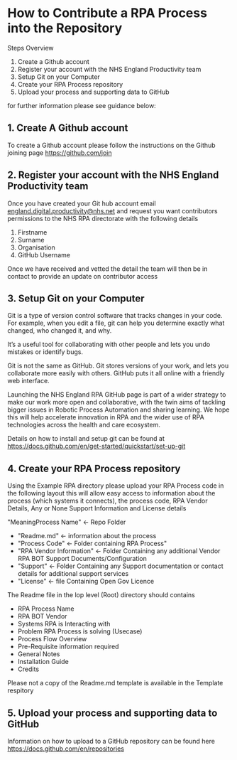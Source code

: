 # How to Contribute a RPA Process into the Repository

Steps Overview

1. Create a Github account
2. Register your account with the NHS England Productivity team
3. Setup Git on your Computer
4. Create your RPA Process repository
5. Upload your process and supporting data to GitHub

for further information please see guidance below:

## 1. Create A Github account

To create a Github account please follow the instructions on the Github joining page https://github.com/join

## 2. Register your account with the NHS England Productivity team

Once you have created your Git hub account email england.digital.productivity@nhs.net and request you want contributors permissions to the NHS RPA directorate with the following details

1. Firstname
2. Surname
3. Organisation
4. GitHub Username

Once we have received and vetted the detail the team will then be in contact to provide an update on contributor access

## 3. Setup Git on your Computer

Git is a type of version control software that tracks changes in your code. For example, when you edit a file, git can help you determine exactly what changed, who changed it, and why.

It’s a useful tool for collaborating with other people and lets you undo mistakes or identify bugs.

Git is not the same as GitHub. Git stores versions of your work, and lets you collaborate more easily with others. GitHub puts it all online with a friendly web interface.

Launching the NHS England RPA GitHub page is part of a wider strategy to make our work more open and collaborative, with the twin aims of tackling bigger issues in Robotic Process Automation and sharing learning. We hope this will help accelerate innovation in RPA and the wider use of RPA technologies across the health and care ecosystem.

Details on how to install and setup git can be found at https://docs.github.com/en/get-started/quickstart/set-up-git

## 4. Create your RPA Process repository

Using the Example RPA directory please upload your RPA Process code in the following layout this will allow easy access to information about the process (which systems it connects), the process code, RPA Vendor Details, Any or None Support Information and License details

 "MeaningProcess Name" <- Repo Folder
  - "Readme.md" <- information about the process
  - "Process Code" <- Folder containing RPA Process"
  - "RPA Vendor Information" <- Folder Containing any additional Vendor RPA BOT Support Documents/Configuration
  - "Support" <- Folder Containing any Support documentation or contact details for additional support services
  - "License" <- file Containing Open Gov Licence

The Readme file in the lop level (Root) directory should contains

- RPA Process Name
- RPA BOT Vendor
- Systems RPA is Interacting with
- Problem RPA Process is solving (Usecase)
- Process Flow Overview
- Pre-Requisite information required
- General Notes
- Installation Guide
- Credits


Please not a copy of the Readme.md template is available in the Template respitory

## 5. Upload your process and supporting data to GitHub

Information on how to upload to a GitHub repository can be found here https://docs.github.com/en/repositories
